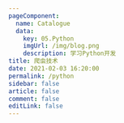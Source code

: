 ```yaml
---
pageComponent: 
  name: Catalogue
  data: 
    key: 05.Python
    imgUrl: /img/blog.png
    description: 学习Python开发
title: 爬虫技术
date: 2021-02-03 16:20:00
permalink: /python
sidebar: false
article: false
comment: false
editLink: false
---
```

